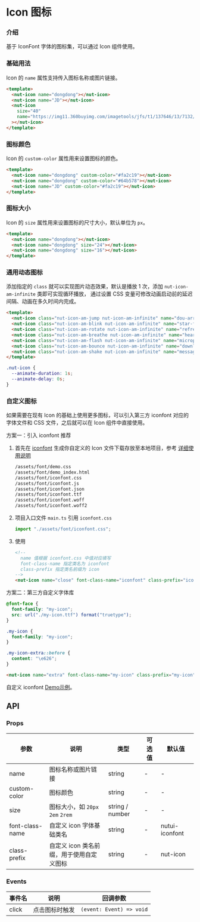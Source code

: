 # Icon 图标

### 介绍

基于 IconFont 字体的图标集，可以通过 Icon 组件使用。

### 基础用法

Icon 的 `name` 属性支持传入图标名称或图片链接。

```html
<template>
  <nut-icon name="dongdong"></nut-icon>
  <nut-icon name="JD"></nut-icon>
  <nut-icon
    size="40"
    name="https://img11.360buyimg.com/imagetools/jfs/t1/137646/13/7132/1648/5f4c748bE43da8ddd/a3f06d51dcae7b60.png"
  ></nut-icon>
</template>
```

### 图标颜色

Icon 的 `custom-color` 属性用来设置图标的颜色。

```html
<template>
  <nut-icon name="dongdong" custom-color="#fa2c19"></nut-icon>
  <nut-icon name="dongdong" custom-color="#64b578"></nut-icon>
  <nut-icon name="JD" custom-color="#fa2c19"></nut-icon>
</template>
```

### 图标大小

Icon 的 `size` 属性用来设置图标的尺寸大小，默认单位为 `px`。

```html
<template>
  <nut-icon name="dongdong"></nut-icon>
  <nut-icon name="dongdong" size="24"></nut-icon>
  <nut-icon name="dongdong" size="16"></nut-icon>
</template>
```

### 通用动态图标

添加指定的 `class` 就可以实现图片动态效果，默认是播放 1 次，添加 `nut-icon-am-infinite` 类即可实现循环播放，
通过设置 CSS 变量可修改动画启动前的延迟间隔、动画在多久时间内完成。

```html
<template>
  <nut-icon class="nut-icon-am-jump nut-icon-am-infinite" name="dou-arrow-up"></nut-icon>
  <nut-icon class="nut-icon-am-blink nut-icon-am-infinite" name="star-fill-n"></nut-icon>
  <nut-icon class="nut-icon-am-rotate nut-icon-am-infinite" name="refresh2"></nut-icon>
  <nut-icon class="nut-icon-am-breathe nut-icon-am-infinite" name="heart-fill"></nut-icon>
  <nut-icon class="nut-icon-am-flash nut-icon-am-infinite" name="microphone"></nut-icon>
  <nut-icon class="nut-icon-am-bounce nut-icon-am-infinite" name="download"></nut-icon>
  <nut-icon class="nut-icon-am-shake nut-icon-am-infinite" name="message"></nut-icon>
</template>
```

```css
.nut-icon {
  --animate-duration: 1s;
  --animate-delay: 0s;
}
```

### 自定义图标

如果需要在现有 Icon 的基础上使用更多图标，可以引入第三方 iconfont 对应的字体文件和 CSS 文件，之后就可以在 Icon 组件中直接使用。

方案一：引入 iconfont <Badge type="tip">推荐</Badge>

1. 首先在 [iconfont](https://www.iconfont.cn) 生成你自定义的 Icon 文件下载存放至本地项目，参考
   [详细使用说明](https://www.iconfont.cn/help/detail?spm=a313x.7781069.1998910419.d8d11a391&helptype=code)

    ```bash
    /assets/font/demo.css
    /assets/font/demo_index.html
    /assets/font/iconfont.css
    /assets/font/iconfont.js
    /assets/font/iconfont.json
    /assets/font/iconfont.ttf
    /assets/font/iconfont.woff
    /assets/font/iconfont.woff2
    ```

2. 项目入口文件 `main.ts` 引用 `iconfont.css`

    ```ts
    import "./assets/font/iconfont.css";
    ```

3. 使用

    ```html
    <!--
      name 值根据 iconfont.css 中值对应填写
      font-class-name 指定类名为 iconfont
      class-prefix 指定类名前缀为 icon
    -->
    <nut-icon name="close" font-class-name="iconfont" class-prefix="icon"></nut-icon>
    ```

方案二：第三方自定义字体库

```css
@font-face {
  font-family: "my-icon";
  src: url("./my-icon.ttf") format("truetype");
}

.my-icon {
  font-family: "my-icon";
}

.my-icon-extra::before {
  content: "\e626";
}
```

```html
<nut-icon name="extra" font-class-name="my-icon" class-prefix="my-icon"></nut-icon>
```

自定义 iconfont [Demo示例](https://github.com/jdf2e/nutui-demo/blob/master/vite/src/App.vue)。

## API

### Props

| 参数              | 说明                         | 类型              | 可选值 | 默认值            |
|-----------------|----------------------------|-----------------|-----|----------------|
| name            | 图标名称或图片链接                  | string          | -   | -              |
| custom-color    | 图标颜色                       | string          | -   | -              |
| size            | 图标大小，如 `20px` `2em` `2rem` | string / number | -   | -              |
| font-class-name | 自定义 icon 字体基础类名            | string          | -   | nutui-iconfont |
| class-prefix    | 自定义 icon 类名前缀，用于使用自定义图标    | string          | -   | nut-icon       |

### Events

| 事件名   | 说明      | 回调参数                     |
|-------|---------|--------------------------|
| click | 点击图标时触发 | `(event: Event) => void` |
